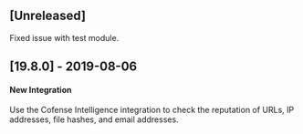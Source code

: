 ## [Unreleased]
Fixed issue with test module.

## [19.8.0] - 2019-08-06
#### New Integration
Use the Cofense Intelligence integration to check the reputation of URLs, IP addresses, file hashes, and email addresses.
